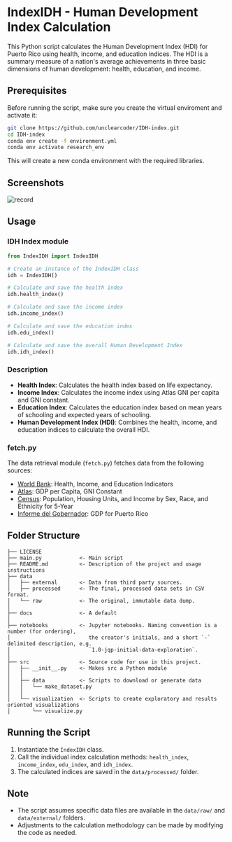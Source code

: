 # IndexIDH - Human Development Index Calculation

This Python script calculates the Human Development Index (HDI) for Puerto Rico using health, income, and education indices. The HDI is a summary measure of a nation's average achievements in three basic dimensions of human development: health, education, and income.

## Prerequisites

Before running the script, make sure you create the virtual enviroment and activate it:

```bash
git clone https://github.com/unclearcoder/IDH-index.git
cd IDH-index
conda env create -f environment.yml
conda env activate research_env
```

This will create a new conda environment with the required libraries.

## Screenshots
![record](assets/Kooha-2024-03-05-17-49-41.gif)

## Usage

### IDH Index module

```python
from IndexIDH import IndexIDH

# Create an instance of the IndexIDH class
idh = IndexIDH()

# Calculate and save the health index
idh.health_index()

# Calculate and save the income index
idh.income_index()

# Calculate and save the education index
idh.edu_index()

# Calculate and save the overall Human Development Index
idh.idh_index()
```

### Description

- **Health Index**: Calculates the health index based on life expectancy.
- **Income Index**: Calculates the income index using Atlas GNI per capita and GNI constant.
- **Education Index**: Calculates the education index based on mean years of schooling and expected years of schooling.
- **Human Development Index (HDI)**: Combines the health, income, and education indices to calculate the overall HDI.

### fetch.py

The data retrieval module (`fetch.py`) fetches data from the following sources:

- [World Bank](https://data.worldbank.org/): Health, Income, and Education Indicators
- [Atlas](https://www.atlas-gdp.org/): GDP per Capita, GNI Constant
- [Census](https://www2.census.gov/programs-surveys/acs/data/pums/): Population, Housing Units, and Income by Sex, Race, and Ethnicity for 5-Year
- [Informe del Gobernador](https://jp.pr.gov/informe-economico-al-gobernador/): GDP for Puerto Rico

## Folder Structure

```
├── LICENSE
├── main.py            <- Main script
├── README.md          <- Description of the project and usage instructions
├── data
│   ├── external       <- Data from third party sources.
│   ├── processed      <- The final, processed data sets in CSV format.
│   └── raw            <- The original, immutable data dump.
│
├── docs               <- A default 
│
├── notebooks          <- Jupyter notebooks. Naming convention is a number (for ordering),
│                         the creator's initials, and a short `-` delimited description, e.g.
│                         `1.0-jqp-initial-data-exploration`.
│
├── src                <- Source code for use in this project.
│   ├── __init__.py    <- Makes src a Python module
│   │
│   ├── data           <- Scripts to download or generate data
│   │   └── make_dataset.py
│   │
│   └── visualization  <- Scripts to create exploratory and results oriented visualizations
│       └── visualize.py
```

## Running the Script

1. Instantiate the `IndexIDH` class.
2. Call the individual index calculation methods: `health_index`, `income_index`, `edu_index`, and `idh_index`.
3. The calculated indices are saved in the `data/processed/` folder.

## Note

- The script assumes specific data files are available in the `data/raw/` and `data/external/` folders.
- Adjustments to the calculation methodology can be made by modifying the code as needed.
